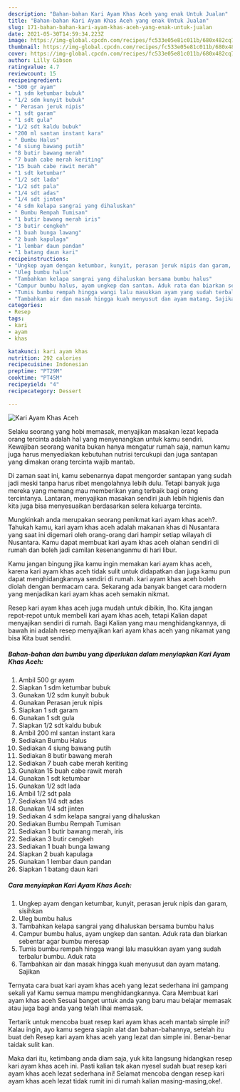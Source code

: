 ```yaml
---
description: "Bahan-bahan Kari Ayam Khas Aceh yang enak Untuk Jualan"
title: "Bahan-bahan Kari Ayam Khas Aceh yang enak Untuk Jualan"
slug: 171-bahan-bahan-kari-ayam-khas-aceh-yang-enak-untuk-jualan
date: 2021-05-30T14:59:34.223Z
image: https://img-global.cpcdn.com/recipes/fc533e05e81c011b/680x482cq70/kari-ayam-khas-aceh-foto-resep-utama.jpg
thumbnail: https://img-global.cpcdn.com/recipes/fc533e05e81c011b/680x482cq70/kari-ayam-khas-aceh-foto-resep-utama.jpg
cover: https://img-global.cpcdn.com/recipes/fc533e05e81c011b/680x482cq70/kari-ayam-khas-aceh-foto-resep-utama.jpg
author: Lilly Gibson
ratingvalue: 4.7
reviewcount: 15
recipeingredient:
- "500 gr ayam"
- "1 sdm ketumbar bubuk"
- "1/2 sdm kunyit bubuk"
- " Perasan jeruk nipis"
- "1 sdt garam"
- "1 sdt gula"
- "1/2 sdt kaldu bubuk"
- "200 ml santan instant kara"
- " Bumbu Halus"
- "4 siung bawang putih"
- "8 butir bawang merah"
- "7 buah cabe merah keriting"
- "15 buah cabe rawit merah"
- "1 sdt ketumbar"
- "1/2 sdt lada"
- "1/2 sdt pala"
- "1/4 sdt adas"
- "1/4 sdt jinten"
- "4 sdm kelapa sangrai yang dihaluskan"
- " Bumbu Rempah Tumisan"
- "1 butir bawang merah iris"
- "3 butir cengkeh"
- "1 buah bunga lawang"
- "2 buah kapulaga"
- "1 lembar daun pandan"
- "1 batang daun kari"
recipeinstructions:
- "Ungkep ayam dengan ketumbar, kunyit, perasan jeruk nipis dan garam, sisihkan"
- "Uleg bumbu halus"
- "Tambahkan kelapa sangrai yang dihaluskan bersama bumbu halus"
- "Campur bumbu halus, ayam ungkep dan santan. Aduk rata dan biarkan sebentar agar bumbu meresap"
- "Tumis bumbu rempah hingga wangi lalu masukkan ayam yang sudah terbalur bumbu. Aduk rata"
- "Tambahkan air dan masak hingga kuah menyusut dan ayam matang. Sajikan"
categories:
- Resep
tags:
- kari
- ayam
- khas

katakunci: kari ayam khas 
nutrition: 292 calories
recipecuisine: Indonesian
preptime: "PT29M"
cooktime: "PT45M"
recipeyield: "4"
recipecategory: Dessert

---
```



![Kari Ayam Khas Aceh](https://img-global.cpcdn.com/recipes/fc533e05e81c011b/680x482cq70/kari-ayam-khas-aceh-foto-resep-utama.jpg)

Selaku seorang yang hobi memasak, menyajikan masakan lezat kepada orang tercinta adalah hal yang menyenangkan untuk kamu sendiri. Kewajiban seorang  wanita bukan hanya mengatur rumah saja, namun kamu juga harus menyediakan kebutuhan nutrisi tercukupi dan juga santapan yang dimakan orang tercinta wajib mantab.

Di zaman  saat ini, kamu sebenarnya dapat mengorder santapan yang sudah jadi meski tanpa harus ribet mengolahnya lebih dulu. Tetapi banyak juga mereka yang memang mau memberikan yang terbaik bagi orang tercintanya. Lantaran, menyajikan masakan sendiri jauh lebih higienis dan kita juga bisa menyesuaikan berdasarkan selera keluarga tercinta. 



Mungkinkah anda merupakan seorang penikmat kari ayam khas aceh?. Tahukah kamu, kari ayam khas aceh adalah makanan khas di Nusantara yang saat ini digemari oleh orang-orang dari hampir setiap wilayah di Nusantara. Kamu dapat membuat kari ayam khas aceh olahan sendiri di rumah dan boleh jadi camilan kesenanganmu di hari libur.

Kamu jangan bingung jika kamu ingin memakan kari ayam khas aceh, karena kari ayam khas aceh tidak sulit untuk didapatkan dan juga kamu pun dapat menghidangkannya sendiri di rumah. kari ayam khas aceh boleh diolah dengan bermacam cara. Sekarang ada banyak banget cara modern yang menjadikan kari ayam khas aceh semakin nikmat.

Resep kari ayam khas aceh juga mudah untuk dibikin, lho. Kita jangan repot-repot untuk membeli kari ayam khas aceh, tetapi Kalian dapat menyajikan sendiri di rumah. Bagi Kalian yang mau menghidangkannya, di bawah ini adalah resep menyajikan kari ayam khas aceh yang nikamat yang bisa Kita buat sendiri.

<!--inarticleads1-->

##### Bahan-bahan dan bumbu yang diperlukan dalam menyiapkan Kari Ayam Khas Aceh:

1. Ambil 500 gr ayam
1. Siapkan 1 sdm ketumbar bubuk
1. Gunakan 1/2 sdm kunyit bubuk
1. Gunakan  Perasan jeruk nipis
1. Siapkan 1 sdt garam
1. Gunakan 1 sdt gula
1. Siapkan 1/2 sdt kaldu bubuk
1. Ambil 200 ml santan instant kara
1. Sediakan  Bumbu Halus
1. Sediakan 4 siung bawang putih
1. Sediakan 8 butir bawang merah
1. Sediakan 7 buah cabe merah keriting
1. Gunakan 15 buah cabe rawit merah
1. Gunakan 1 sdt ketumbar
1. Gunakan 1/2 sdt lada
1. Ambil 1/2 sdt pala
1. Sediakan 1/4 sdt adas
1. Gunakan 1/4 sdt jinten
1. Sediakan 4 sdm kelapa sangrai yang dihaluskan
1. Sediakan  Bumbu Rempah Tumisan
1. Sediakan 1 butir bawang merah, iris
1. Sediakan 3 butir cengkeh
1. Sediakan 1 buah bunga lawang
1. Siapkan 2 buah kapulaga
1. Gunakan 1 lembar daun pandan
1. Siapkan 1 batang daun kari




<!--inarticleads2-->

##### Cara menyiapkan Kari Ayam Khas Aceh:

1. Ungkep ayam dengan ketumbar, kunyit, perasan jeruk nipis dan garam, sisihkan
1. Uleg bumbu halus
1. Tambahkan kelapa sangrai yang dihaluskan bersama bumbu halus
1. Campur bumbu halus, ayam ungkep dan santan. Aduk rata dan biarkan sebentar agar bumbu meresap
1. Tumis bumbu rempah hingga wangi lalu masukkan ayam yang sudah terbalur bumbu. Aduk rata
1. Tambahkan air dan masak hingga kuah menyusut dan ayam matang. Sajikan




Ternyata cara buat kari ayam khas aceh yang lezat sederhana ini gampang sekali ya! Kamu semua mampu menghidangkannya. Cara Membuat kari ayam khas aceh Sesuai banget untuk anda yang baru mau belajar memasak atau juga bagi anda yang telah lihai memasak.

Tertarik untuk mencoba buat resep kari ayam khas aceh mantab simple ini? Kalau ingin, ayo kamu segera siapin alat dan bahan-bahannya, setelah itu buat deh Resep kari ayam khas aceh yang lezat dan simple ini. Benar-benar taidak sulit kan. 

Maka dari itu, ketimbang anda diam saja, yuk kita langsung hidangkan resep kari ayam khas aceh ini. Pasti kalian tak akan nyesel sudah buat resep kari ayam khas aceh lezat sederhana ini! Selamat mencoba dengan resep kari ayam khas aceh lezat tidak rumit ini di rumah kalian masing-masing,oke!.

